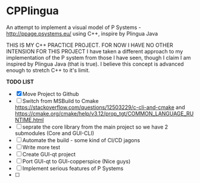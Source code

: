 # CPPlingua
An attempt to implement a visual model of P Systems - http://ppage.psystems.eu/ using C++, inspire by Plingua Java

THIS IS MY C++ PRACTICE PROJECT. FOR NOW I HAVE NO OTHER INTENSION FOR THIS PROJECT
I have taken a different approach to my implementation of the P system from those I have seen, though I claim I am inspired by Plingua Java (that is true). I believe this concept is advanced enough to stretch C++ to it's limit. 

**TODO LIST**

- [x] Move Project to Github
- [ ] Switch from MSBuild to Cmake https://stackoverflow.com/questions/12503229/c-cli-and-cmake and https://cmake.org/cmake/help/v3.12/prop_tgt/COMMON_LANGUAGE_RUNTIME.html
- [ ] seprate the core library from the main project so we have 2 submodules (Core and GUI-CLI)
- [ ] Automate the build - some kind of CI/CD jagons
- [ ] Write more test
- [ ] Create GUI-qt project
- [ ] Port GUI-qt to GUI-copperspice (Nice guys)
- [ ] Implement serious features of P Systems
- [ ] 
